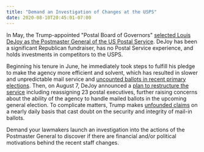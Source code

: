 ```yaml
---
title: "Demand an Investigation of Changes at the USPS"
date: 2020-08-10T20:45:01-07:00
---
```

In May, the Trump-appointed "Postal Board of Governors" [selected Louis DeJoy as the Postmaster General of the US Postal Service](https://www.nytimes.com/2020/07/31/us/politics/trump-usps-mail-delays.html). DeJoy has been a significant Republican fundraiser, has no Postal Service experience, and holds investments in competitors to the USPS. 

Beginning his tenure in June, he immediately took steps to fulfill his pledge to make the agency more efficient and solvent, which has resulted in slower and unpredictable mail service and [uncounted ballots in recent primary elections](https://www.npr.org/2020/07/13/889751095/signed-sealed-undelivered-thousands-of-mail-in-ballots-rejected-for-tardiness).  Then, on August 7, DeJoy announced a [plan to restructure the  service](https://www.washingtonpost.com/business/2020/08/07/postal-service-investigation-dejoy/) including reassigning 23 postal executives, further raising concerns about the ability of the agency to handle mailed ballots in the upcoming general election. 
To complicate matters, Trump makes [unfounded claims](https://www.npr.org/2020/05/30/865258362/as-more-americans-prepare-to-vote-by-mail-postal-service-faces-big-challenges) on a nearly daily basis that cast doubt on the security and integrity of mail-in ballots.

Demand your lawmakers  launch an investigation into the actions of the Postmaster General to discover if there are financial and/or political motivations behind the recent staff changes.
